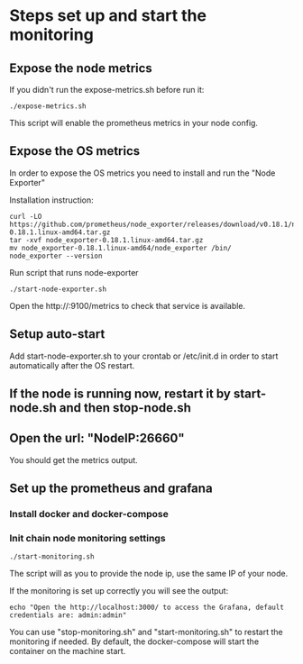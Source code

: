 # Steps set up and start the monitoring

## Expose the node metrics

If you didn't run the expose-metrics.sh before run it:

```
./expose-metrics.sh
```

This script will enable the prometheus metrics in your node config.

## Expose the OS metrics

In order to expose the OS metrics you need to install and run the "Node Exporter"

Installation instruction:

```
curl -LO https://github.com/prometheus/node_exporter/releases/download/v0.18.1/node_exporter-0.18.1.linux-amd64.tar.gz
tar -xvf node_exporter-0.18.1.linux-amd64.tar.gz
mv node_exporter-0.18.1.linux-amd64/node_exporter /bin/
node_exporter --version
```

Run script that runs node-exporter

```
./start-node-exporter.sh
```

Open the http://<server-IP>:9100/metrics to check that service is available.

## Setup auto-start

Add start-node-exporter.sh to your crontab or /etc/init.d in order to start automatically after the OS restart.

## If the node is running now, restart it by start-node.sh and then stop-node.sh

## Open the url: "NodeIP:26660"

You should get the metrics output.

## Set up the prometheus and grafana

### Install docker and docker-compose

### Init chain node monitoring settings

```
./start-monitoring.sh
```

The script will as you to provide the node ip, use the same IP of your node.

If the monitoring is set up correctly you will see the output:

```
echo "Open the http://localhost:3000/ to access the Grafana, default credentials are: admin:admin"
```

You can use "stop-monitoring.sh" and "start-monitoring.sh" to restart the monitoring if needed. By default, the
docker-compose will start the container on the machine start.



